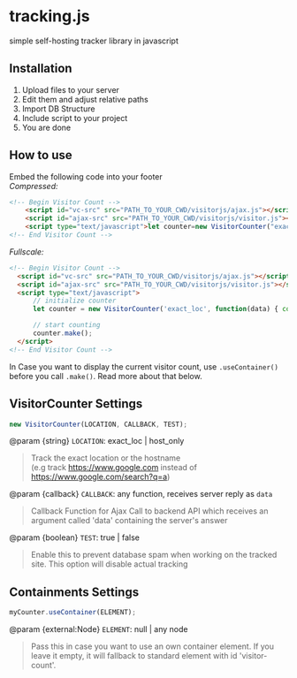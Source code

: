 # tracking.js
simple self-hosting tracker library in javascript

## Installation
1. Upload files to your server
2. Edit them and adjust relative paths
3. Import DB Structure
4. Include script to your project
5. You are done

## How to use
Embed the following code into your footer  
*Compressed:*
```html
<!-- Begin Visitor Count -->
    <script id="vc-src" src="PATH_TO_YOUR_CWD/visitorjs/ajax.js"></script>
    <script id="ajax-src" src="PATH_TO_YOUR_CWD/visitorjs/visitor.js"></script>
    <script type="text/javascript">let counter=new VisitorCounter("exact_loc",function(e){console.log(e)});counter.make();</script>
<!-- End Visitor Count -->
```
*Fullscale:*
```html
<!-- Begin Visitor Count -->
  <script id="vc-src" src="PATH_TO_YOUR_CWD/visitorjs/ajax.js"></script>
  <script id="ajax-src" src="PATH_TO_YOUR_CWD/visitorjs/visitor.js"></script>
  <script type="text/javascript">
      // initialize counter
      let counter = new VisitorCounter('exact_loc', function(data) { console.log(data); });

      // start counting
      counter.make();
  </script>
<!-- End Visitor Count -->
```
  
In Case you want to display the current visitor count, use ``.useContainer()``
before you call ``.make()``. Read more about that below.

## VisitorCounter Settings

```js
new VisitorCounter(LOCATION, CALLBACK, TEST);
```

@param {string} ``LOCATION``: exact_loc | host_only  
> Track the exact location or the hostname  
> (e.g track https://www.google.com instead of https://www.google.com/search?q=a)  

@param {callback} ``CALLBACK``: any function, receives server reply as ``data``   
> Callback Function for Ajax Call to backend API
> which receives an argument called 'data' containing the server's
> answer

@param {boolean} ``TEST``: true | false  
> Enable this to prevent database spam when
> working on the tracked site. This option will disable
> actual tracking

## Containments Settings

```js
myCounter.useContainer(ELEMENT);
```

@param {external:Node} ``ELEMENT``: null | any node
> Pass this in case you want to use an own container element. If you
> leave it empty, it will fallback to standard element with id 'visitor-count'.
